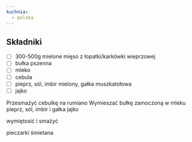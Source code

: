 ```yaml
---
kuchnia:
  - polska
---
```

## Składniki

* [ ] 300-500g mielone mięso z łopatki/karkówki wieprzowej
* [ ] bułka pszenna
* [ ] mleko
* [ ] cebula
* [ ] pieprz, sól, imbir mielony, gałka muszkatołowa
* [ ] jajko

Przesmażyć cebulkę na rumiano
Wymieszać bułkę zamoczoną w mleku
pieprz, sól, imbir i gałka
jajko

wymiętosić i smażyć


pieczarki
śmietana
